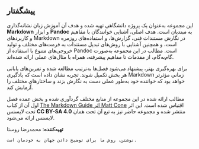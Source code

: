 ## پیشگفتار

این مجموعه به‌عنوان یک پروژه دانشگاهی تهیه شده و هدف آن آموزش زبان نشانه‌گذاری **Markdown** و ابزار **Pandoc** به مبتدیان است. هدف اصلی، آشنایی خوانندگان با مفاهیم و کاربردهای Markdown در نگارش مستندات فنی، گزارش‌ها، و استفاده‌های روزمره است، و همچنین آشنایی با روش‌های تبدیل مستندات به فرمت‌های مختلف و تولید خروجی‌های متنوع با استفاده از Pandoc است. مطالب در این مجموعه به‌صورت گام‌به‌گام، از مقدمات تا مفاهیم پیشرفته، همراه با مثال‌های عملی ارائه شده‌اند.

برای بهره‌گیری بهتر، پیشنهاد می‌شود فصل‌ها به‌ترتیب مطالعه شده و تمرین‌های پایانی هر بخش تکمیل شوند. تجربه نشان داده است که یادگیری Markdown زمانی مؤثرتر خواهد بود که خواننده خود به‌طور عملی دست به نگارش بزند و ساختارهای مختلف را آزمایش کند.

مطالب ارائه شده در این مجموعه از منابع مختلف گردآوری شده و بخش عمده فصل اول آن از کتاب [The Markdown Guide اثر Matt Cone](https://www.markdownguide.org/) اقتباس شده است. این اثر تحت لایسنس **CC BY-SA 4.0** منتشر شده و مجموعه حاضر نیز به تبع آن تحت همان لایسنس ارائه می‌شود.

**تهیه‌کننده**: محمدرضا روستا

```admonish quote title="نقل قول"
نوشتن، روش ما برای توضیح دادن جهان به خودمان است.
```
